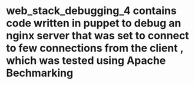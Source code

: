 # web_stack_debugging_4 contains code written in puppet to debug an nginx server that was set to connect to few connections from the client , which was tested using Apache Bechmarking 
